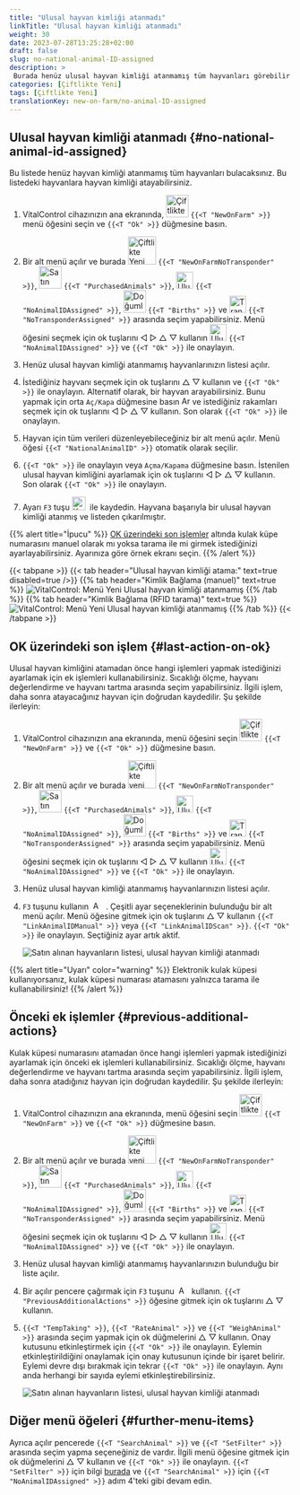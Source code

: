 ```yaml
---
title: "Ulusal hayvan kimliği atanmadı"
linkTitle: "Ulusal hayvan kimliği atanmadı"
weight: 30
date: 2023-07-28T13:25:28+02:00
draft: false
slug: no-national-animal-ID-assigned
description: >
 Burada henüz ulusal hayvan kimliği atanmamış tüm hayvanları görebilir ve ulusal hayvan kimliği atayabilirsiniz.
categories: [Çiftlikte Yeni]
tags: [Çiftlikte Yeni]
translationKey: new-on-farm/no-animal-ID-assigned
---
```

## Ulusal hayvan kimliği atanmadı {#no-national-animal-id-assigned}

Bu listede henüz hayvan kimliği atanmamış tüm hayvanları bulacaksınız. Bu listedeki hayvanlara hayvan kimliği atayabilirsiniz.

1. VitalControl cihazınızın ana ekranında, <img src="/icons/main/new-on-farm.svg" width="40" align="bottom" alt="Çiftlikte Yeni" /> `{{<T "NewOnFarm" >}}` menü öğesini seçin ve `{{<T "Ok" >}}` düğmesine basın.

2. Bir alt menü açılır ve burada <img src="/icons/registration/new-on-farm-no-transponder.svg" width="50" align="bottom" alt="Çiftlikte Yeni, transponder yok" /> `{{<T "NewOnFarmNoTransponder" >}}`, <img src="/icons/main/new-on-farm.svg" width="40" align="bottom" alt="Satın alınan hayvanlar" /> `{{<T "PurchasedAnimals" >}}`, <img src="/icons/registration/no-eartag-number.svg" width="30" align="bottom" alt="Ulusal hayvan kimliği yok" /> `{{<T "NoAnimalIDAssigned" >}}`, <img src="/icons/main/births.svg" width="40" align="bottom" alt="Doğumlar" /> `{{<T "Births" >}}` ve <img src="/icons/registration/no-transponder.svg" width="30" align="bottom" alt="Transponder atanmadı" /> `{{<T "NoTransponderAssigned" >}}` arasında seçim yapabilirsiniz. Menü öğesini seçmek için ok tuşlarını ◁ ▷ △ ▽ kullanın <img src="/icons/registration/no-eartag-number.svg" width="30" align="bottom" alt="Ulusal hayvan kimliği yok" /> `{{<T "NoAnimalIDAssigned" >}}` ve `{{<T "Ok" >}}` ile onaylayın.

3. Henüz ulusal hayvan kimliği atanmamış hayvanlarınızın listesi açılır.

4. İstediğiniz hayvanı seçmek için ok tuşlarını △ ▽ kullanın ve `{{<T "Ok" >}}` ile onaylayın. Alternatif olarak, bir hayvan arayabilirsiniz. Bunu yapmak için orta `Aç/Kapa` düğmesine basın <img src="/icons/footer/search.svg" width="15" align="bottom" alt="Ara" /> ve istediğiniz rakamları seçmek için ok tuşlarını ◁ ▷ △ ▽ kullanın. Son olarak `{{<T "Ok" >}}` ile onaylayın.


5. Hayvan için tüm verileri düzenleyebileceğiniz bir alt menü açılır. Menü öğesi `{{<T "NationalAnimalID" >}}` otomatik olarak seçilir.

6. `{{<T "Ok" >}}` ile onaylayın veya `Açma/Kapama` düğmesine basın. İstenilen ulusal hayvan kimliğini ayarlamak için ok tuşlarını ◁ ▷ △ ▽ kullanın. Son olarak `{{<T "Ok" >}}` ile onaylayın.

7. Ayarı `F3` tuşu <img src="/icons/footer/save.svg" width="24" align="bottom" alt="Kaydet" />&nbsp; ile kaydedin. Hayvana başarıyla bir ulusal hayvan kimliği atanmış ve listeden çıkarılmıştır.

{{% alert title="İpucu" %}}
[OK üzerindeki son işlemler](#last-action-on-ok) altında kulak küpe numarasını manuel olarak mı yoksa tarama ile mi girmek istediğinizi ayarlayabilirsiniz. Ayarınıza göre örnek ekranı seçin.
{{% /alert %}}

{{< tabpane >}}
{{< tab header="Ulusal hayvan kimliği atama:" text=true disabled=true />}}
{{% tab header="Kimlik Bağlama (manuel)" text=true %}}
![VitalControl: Menü Yeni Ulusal hayvan kimliği atanmamış](../images/noanimalID.png "Kimlik Bağlama (manuel)")
{{% /tab %}}
{{% tab header="Kimlik Bağlama (RFID tarama)" text=true %}}
![VitalControl: Menü Yeni Ulusal hayvan kimliği atanmamış](../images/noanimalID-scan.png "Kimlik Bağlama (RFID tarama)")
{{% /tab %}}
{{< /tabpane >}}        

## OK üzerindeki son işlem {#last-action-on-ok}

Ulusal hayvan kimliğini atamadan önce hangi işlemleri yapmak istediğinizi ayarlamak için ek işlemleri kullanabilirsiniz. Sıcaklığı ölçme, hayvanı değerlendirme ve hayvanı tartma arasında seçim yapabilirsiniz. İlgili işlem, daha sonra atayacağınız hayvan için doğrudan kaydedilir. Şu şekilde ilerleyin:

1. VitalControl cihazınızın ana ekranında, menü öğesini seçin <img src="/icons/main/new-on-farm.svg" width="40" align="bottom" alt="Çiftlikte yeni" /> `{{<T "NewOnFarm" >}}` ve `{{<T "Ok" >}}` düğmesine basın.

2. Bir alt menü açılır ve burada <img src="/icons/registration/new-on-farm-no-transponder.svg" width="50" align="bottom" alt="Çiftlikte yeni, transponder yok" /> `{{<T "NewOnFarmNoTransponder" >}}`, <img src="/icons/main/new-on-farm.svg" width="40" align="bottom" alt="Satın alınan hayvanlar" /> `{{<T "PurchasedAnimals" >}}`, <img src="/icons/registration/no-eartag-number.svg" width="30" align="bottom" alt="Ulusal hayvan kimliği yok" /> `{{<T "NoAnimalIDAssigned" >}}`, <img src="/icons/main/births.svg" width="40" align="bottom" alt="Doğumlar" /> `{{<T "Births" >}}` ve <img src="/icons/registration/no-transponder.svg" width="30" align="bottom" alt="Transponder atanmamış" /> `{{<T "NoTransponderAssigned" >}}` arasında seçim yapabilirsiniz. Menü öğesini seçmek için ok tuşlarını ◁ ▷ △ ▽ kullanın <img src="/icons/registration/no-eartag-number.svg" width="30" align="bottom" alt="Ulusal hayvan kimliği yok" /> `{{<T "NoAnimalIDAssigned" >}}` ve `{{<T "Ok" >}}` ile onaylayın.


3. Henüz ulusal hayvan kimliği atanmamış hayvanlarınızın listesi açılır.

4. `F3` tuşunu kullanın &nbsp;<img src="/icons/footer/open-popup.svg" width="15" align="bottom" alt="Açılır pencereyi çağır" />&nbsp; . Çeşitli ayar seçeneklerinin bulunduğu bir alt menü açılır. Menü öğesine gitmek için ok tuşlarını △ ▽ kullanın `{{<T "LinkAnimalIDManual" >}}` veya `{{<T "LinkAnimalIDScan" >}}`. `{{<T "Ok" >}}` ile onaylayın. Seçtiğiniz ayar artık aktif.

    ![Satın alınan hayvanların listesi, ulusal hayvan kimliği atanmadı](../images/link.png "Ulusal hayvan kimliği atanmadı, Bağlantı")

{{% alert title="Uyarı" color="warning" %}}
Elektronik kulak küpesi kullanıyorsanız, kulak küpesi numarası atamasını yalnızca tarama ile kullanabilirsiniz!
{{% /alert %}}

## Önceki ek işlemler {#previous-additional-actions}

Kulak küpesi numarasını atamadan önce hangi işlemleri yapmak istediğinizi ayarlamak için önceki ek işlemleri kullanabilirsiniz. Sıcaklığı ölçme, hayvanı değerlendirme ve hayvanı tartma arasında seçim yapabilirsiniz. İlgili işlem, daha sonra atadığınız hayvan için doğrudan kaydedilir. Şu şekilde ilerleyin:

1. VitalControl cihazınızın ana ekranında, menü öğesini seçin <img src="/icons/main/new-on-farm.svg" width="40" align="bottom" alt="Çiftlikte yeni" /> `{{<T "NewOnFarm" >}}` ve `{{<T "Ok" >}}` düğmesine basın.

2. Bir alt menü açılır ve burada <img src="/icons/registration/new-on-farm-no-transponder.svg" width="50" align="bottom" alt="Çiftlikte yeni, transponder yok" /> `{{<T "NewOnFarmNoTransponder" >}}`, <img src="/icons/main/new-on-farm.svg" width="40" align="bottom" alt="Satın alınan hayvanlar" /> `{{<T "PurchasedAnimals" >}}`, <img src="/icons/registration/no-eartag-number.svg" width="30" align="bottom" alt="Ulusal hayvan kimliği yok" /> `{{<T "NoAnimalIDAssigned" >}}`, <img src="/icons/main/births.svg" width="40" align="bottom" alt="Doğumlar" /> `{{<T "Births" >}}` ve <img src="/icons/registration/no-transponder.svg" width="30" align="bottom" alt="Transponder atanmadı" /> `{{<T "NoTransponderAssigned" >}}` arasında seçim yapabilirsiniz. Menü öğesini seçmek için ok tuşlarını ◁ ▷ △ ▽ kullanın <img src="/icons/registration/no-eartag-number.svg" width="30" align="bottom" alt="Ulusal hayvan kimliği yok" /> `{{<T "NoAnimalIDAssigned" >}}` ve `{{<T "Ok" >}}` ile onaylayın.

3. Henüz ulusal hayvan kimliği atanmamış hayvanlarınızın bulunduğu bir liste açılır.

4. Bir açılır pencere çağırmak için `F3` tuşunu &nbsp;<img src="/icons/footer/open-popup.svg" width="15" align="bottom" alt="Açılır pencere çağır" />&nbsp; kullanın. `{{<T "PreviousAdditionalActions" >}}` öğesine gitmek için ok tuşlarını △ ▽ kullanın.

5. `{{<T "TempTaking" >}}`, `{{<T "RateAnimal" >}}` ve `{{<T "WeighAnimal" >}}` arasında seçim yapmak için ok düğmelerini △ ▽ kullanın. Onay kutusunu etkinleştirmek için `{{<T "Ok" >}}` ile onaylayın. Eylemin etkinleştirildiğini onaylamak için onay kutusunun içinde bir işaret belirir. Eylemi devre dışı bırakmak için tekrar `{{<T "Ok" >}}` ile onaylayın. Aynı anda herhangi bir sayıda eylemi etkinleştirebilirsiniz.

    ![Satın alınan hayvanların listesi, ulusal hayvan kimliği atanmadı](../images/aidditional-actions.png "Ulusal hayvan kimliği atanmadı, Bağlantı")

 ## Diğer menü öğeleri {#further-menu-items}

Ayrıca açılır pencerede `{{<T "SearchAnimal" >}}` ve `{{<T "SetFilter" >}}` arasında seçim yapma seçeneğiniz de vardır. İlgili menü öğesine gitmek için ok düğmelerini △ ▽ kullanın ve `{{<T "Ok" >}}` ile onaylayın. `{{<T "SetFilter" >}}` için bilgi [burada](/en/docs/filter/) ve `{{<T "SearchAnimal" >}}` için `{{<T "NoAnimalIDAssigned" >}}` adım 4'teki gibi devam edin.
